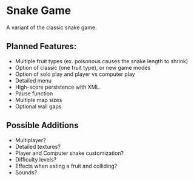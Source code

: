 # Snake Game
A variant of the classic snake game.

## Planned Features:

  * Multiple fruit types (ex. poisonous causes the snake length to shrink)
  * Option of classic (one fruit type), or new game modes
  * Option of solo play and player vs computer play
  * Detailed menu
  * High-score persistence with XML.
  * Pause function
  * Multiple map sizes
  * Optional wall gaps
 
## Possible Additions

  * Multiplayer?
  * Detailed textures?
  * Player and Computer snake customization?
  * Difficulty levels?
  * Effects when eating a fruit and colliding?
  * Sounds?
